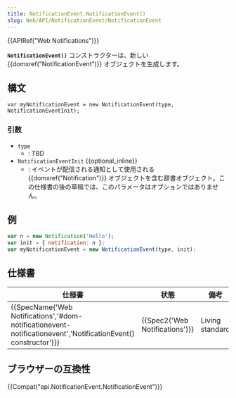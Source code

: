 ```yaml
---
title: NotificationEvent.NotificationEvent()
slug: Web/API/NotificationEvent/NotificationEvent
---
```

{{APIRef("Web Notifications")}}

**`NotificationEvent()`** コンストラクターは、新しい {{domxref("NotificationEvent")}} オブジェクトを生成します。

## 構文

```
var myNotificationEvent = new NotificationEvent(type, NotificationEventInit);
```

### 引数

- `type`
  - : TBD
- `NotificationEventInit` {{optional_inline}}
  - : イベントが配信される通知として使用される {{domxref("Notification")}} オブジェクトを含む辞書オブジェクト。この仕様書の後の草稿では、このパラメータはオプションではありません。

## 例

```js
var n = new Notification('Hello');
var init = { notification: n };
var myNotificationEvent = new NotificationEvent(type, init);
```

## 仕様書

| 仕様書                                                                                                                                               | 状態                                     | 備考            |
| ---------------------------------------------------------------------------------------------------------------------------------------------------- | ---------------------------------------- | --------------- |
| {{SpecName('Web Notifications','#dom-notificationevent-notificationevent','NotificationEvent() constructor')}} | {{Spec2('Web Notifications')}} | Living standard |

## ブラウザーの互換性

{{Compat("api.NotificationEvent.NotificationEvent")}}

